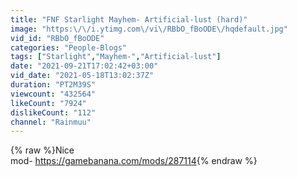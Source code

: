 ```yaml
---
title: "FNF Starlight Mayhem- Artificial-lust (hard)"
image: "https:\/\/i.ytimg.com\/vi\/RBbO_fBoODE\/hqdefault.jpg"
vid_id: "RBbO_fBoODE"
categories: "People-Blogs"
tags: ["Starlight","Mayhem-","Artificial-lust"]
date: "2021-09-21T17:02:42+03:00"
vid_date: "2021-05-18T13:02:37Z"
duration: "PT2M39S"
viewcount: "432564"
likeCount: "7924"
dislikeCount: "112"
channel: "Rainmuu"
---
```

{% raw %}Nice<br />mod- <a rel="nofollow" target="blank" href="https://gamebanana.com/mods/287114">https://gamebanana.com/mods/287114</a>{% endraw %}
